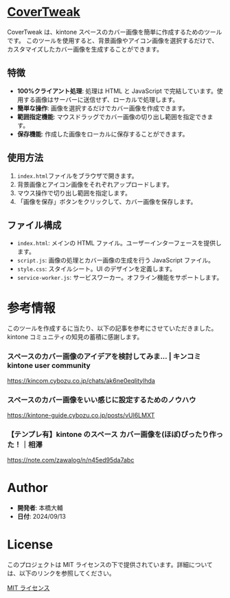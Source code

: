 # [CoverTweak](https://covertweak.kintoys.app/)

CoverTweak は、kintone スペースのカバー画像を簡単に作成するためのツールです。
このツールを使用すると、背景画像やアイコン画像を選択するだけで、カスタマイズしたカバー画像を生成することができます。

## 特徴

-   **100%クライアント処理**: 処理は HTML と JavaScript で完結しています。使用する画像はサーバーに送信せず、ローカルで処理します。
-   **簡単な操作**: 画像を選択するだけでカバー画像を作成できます。
-   **範囲指定機能**: マウスドラッグでカバー画像の切り出し範囲を指定できます。
-   **保存機能**: 作成した画像をローカルに保存することができます。

## 使用方法

1. `index.html`ファイルをブラウザで開きます。
2. 背景画像とアイコン画像をそれぞれアップロードします。
3. マウス操作で切り出し範囲を指定します。
4. 「画像を保存」ボタンをクリックして、カバー画像を保存します。

## ファイル構成

-   `index.html`: メインの HTML ファイル。ユーザーインターフェースを提供します。
-   `script.js`: 画像の処理とカバー画像の生成を行う JavaScript ファイル。
-   `style.css`: スタイルシート。UI のデザインを定義します。
-   `service-worker.js`: サービスワーカー。オフライン機能をサポートします。

# 参考情報

このツールを作成するに当たり、以下の記事を参考にさせていただきました。kintone コミュニティの知見の蓄積に感謝します。

### スペースのカバー画像のアイデアを検討してみま... | キンコミ kintone user community

https://kincom.cybozu.co.jp/chats/ak6ne0eqlitylhda

### スペースのカバー画像をいい感じに設定するためのノウハウ

https://kintone-guide.cybozu.co.jp/posts/vUl6LMXT

### 【テンプレ有】kintone のスペース カバー画像を(ほぼ)ぴったり作った！｜相澤

https://note.com/zawalog/n/n45ed95da7abc

# Author

-   **開発者**: 本橋大輔
-   **日付**: 2024/09/13

# License

このプロジェクトは MIT ライセンスの下で提供されています。詳細については、以下のリンクを参照してください。

[MIT ライセンス](https://opensource.org/licenses/MIT)

